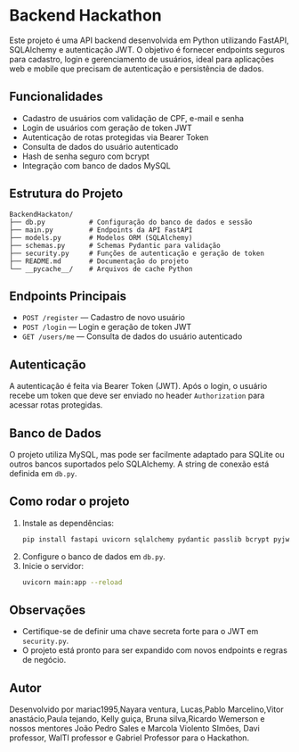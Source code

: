 # Backend Hackathon

Este projeto é uma API backend desenvolvida em Python utilizando FastAPI, SQLAlchemy e autenticação JWT. O objetivo é fornecer endpoints seguros para cadastro, login e gerenciamento de usuários, ideal para aplicações web e mobile que precisam de autenticação e persistência de dados.

## Funcionalidades

- Cadastro de usuários com validação de CPF, e-mail e senha
- Login de usuários com geração de token JWT
- Autenticação de rotas protegidas via Bearer Token
- Consulta de dados do usuário autenticado
- Hash de senha seguro com bcrypt
- Integração com banco de dados MySQL

## Estrutura do Projeto

```
BackendHackaton/
├── db.py           # Configuração do banco de dados e sessão
├── main.py         # Endpoints da API FastAPI
├── models.py       # Modelos ORM (SQLAlchemy)
├── schemas.py      # Schemas Pydantic para validação
├── security.py     # Funções de autenticação e geração de token
├── README.md       # Documentação do projeto
└── __pycache__/    # Arquivos de cache Python
```

## Endpoints Principais

- `POST /register` — Cadastro de novo usuário
- `POST /login` — Login e geração de token JWT
- `GET /users/me` — Consulta de dados do usuário autenticado

## Autenticação

A autenticação é feita via Bearer Token (JWT). Após o login, o usuário recebe um token que deve ser enviado no header `Authorization` para acessar rotas protegidas.

## Banco de Dados

O projeto utiliza MySQL, mas pode ser facilmente adaptado para SQLite ou outros bancos suportados pelo SQLAlchemy. A string de conexão está definida em `db.py`.

## Como rodar o projeto

1. Instale as dependências:
   ```bash
   pip install fastapi uvicorn sqlalchemy pydantic passlib bcrypt pyjwt mysql-connector-python
   ```
2. Configure o banco de dados em `db.py`.
3. Inicie o servidor:
   ```bash
   uvicorn main:app --reload
   ```

## Observações

- Certifique-se de definir uma chave secreta forte para o JWT em `security.py`.
- O projeto está pronto para ser expandido com novos endpoints e regras de negócio.

## Autor

Desenvolvido por mariac1995,Nayara ventura, Lucas,Pablo Marcelino,Vitor anastácio,Paula tejando, Kelly guiça, Bruna silva,Ricardo Wemerson e nossos mentores João Pedro Sales e Marcola Violento SImôes, Davi professor, WalTI professor e Gabriel Professor para o Hackathon.
